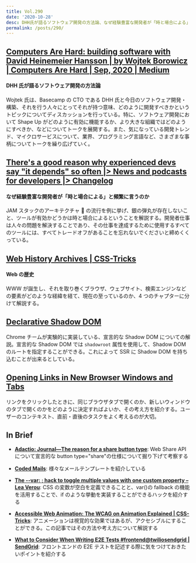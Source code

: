```yaml
---
title: Vol.290
date: '2020-10-28'
desc: DHH氏が語るソフトウェア開発の方法論、なぜ経験豊富な開発者が「時と場合による」と頻繁に言うのか、Webの歴史、ほか計10リンク
permalink: /posts/290/
---
```


## [Computers Are Hard: building software with David Heinemeier Hansson | by Wojtek Borowicz | Computers Are Hard | Sep, 2020 | Medium](https://medium.com/computers-are-hard/computers-are-hard-building-software-with-david-heinemeier-hansson-c9025cdf225e)

#### DHH 氏が語るソフトウェア開発の方法論

Wojtek 氏は、Basecamp の CTO である DHH 氏と今日のソフトウェア開発・構築、それを行う人々にとってそれが持つ意味、どのように開発すべきかというトピックについてディスカッションを行っている。特に、ソフトウェア開発において Shape Up がどのように有効に機能するか、より大きな組織ではどのようにすべきか、などについてトークを展開する。また、気になっている開発トレンド、マイクロサービスについて、業界、プログラミング言語など、さまざまな事柄についてトークを繰り広げていく。

## [There's a good reason why experienced devs say "it depends" so often |> News and podcasts for developers |> Changelog](https://changelog.com/posts/good-reason-experienced-devs-say-it-depends)

#### なぜ経験豊富な開発者が「時と場合による」と頻繁に言うのか

JAM スタックのアーキテクチャ  の流行を例に挙げ、銀の弾丸が存在しないこと、ツールが有効かどうかは時と場合によるということを解説する。開発者仕事は人々の問題を解決することであり、その仕事を達成するために使用するすべてのツールには、すべてトレードオフがあることを忘れないでくださいと締めくくっている。

## [Web History Archives | CSS-Tricks](https://css-tricks.com/category/history/)

#### Web の歴史

WWW が誕生し、それを取り巻くブラウザ、ウェブサイト、検索エンジンなどの要素がどのような経緯を経て、現在の至っているのか、4 つのチャプターに分けて解説する。

## [Declarative Shadow DOM](https://web.dev/declarative-shadow-dom/)

Chrome チームが実験的に実装している、宣言的な Shadow DOM についての解説。宣言的な Shadow DOM では `shadowroot` 属性を使用して、Shadow DOM のルートを指定することができる。これによって SSR に Shadow DOM を持ち込むことが出来るとしている。

## [Opening Links in New Browser Windows and Tabs](https://www.nngroup.com/articles/new-browser-windows-and-tabs/)

リンクをクリックしたときに、同じブラウザタブで開くのか、新しいウィンドウのタブで開くのかをどのように決定すればよいか、その考え方を紹介する。ユーザーのコンテキスト、直前・直後のタスクをよく考えるのが大切。

## In Brief

- **[Adactio: Journal—The reason for a share button type](https://adactio.com/journal/17493)**: Web Share API について宣言的な button type="share"の仕様について掘り下げて考察する

- **[Coded Mails](https://codedmails.com/)**: 様々なメールテンプレートを紹介している

- **[The -​-var: ; hack to toggle multiple values with one custom property – Lea Verou](https://lea.verou.me/2020/10/the-var-space-hack-to-toggle-multiple-values-with-one-custom-property/)**: CSS の変数が空白を定義できることと、var()の fallback の機能を活用することで、if のような挙動を実装することができるハックを紹介する

- **[Accessible Web Animation: The WCAG on Animation Explained | CSS-Tricks](https://css-tricks.com/accessible-web-animation-the-wcag-on-animation-explained/)**: アニメーションは視覚的な効果ではあるが、アクセシブルにすることができる。この記事ではその方法や考え方について解説する

- **[What to Consider When Writing E2E Tests #frontend@twiliosendgrid | SendGrid](https://sendgrid.com/blog/what-to-consider-when-writing-e2e-tests-frontendtwiliosendgrid/)**: フロントエンドの E2E テストを記述する際に気をつけておきたいポイントを紹介する

